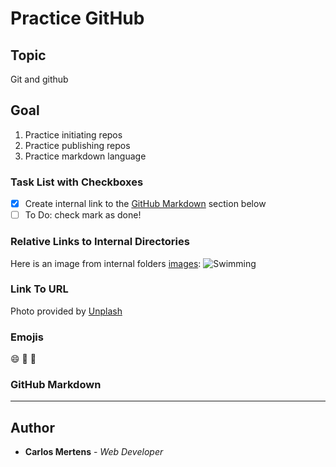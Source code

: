 # Practice GitHub

## Topic

Git and github

## Goal

1. Practice initiating repos
2. Practice publishing repos
3. Practice markdown language

### Task List with Checkboxes

- [x] Create internal link to the [GitHub Markdown](#github-markdown) section below
- [ ] To Do: check mark as done!

### Relative Links to Internal Directories

Here is an image from internal folders [images](/images/):
![Swimming](/images/neom-4AADxUsnufQ-unsplash.jpg)

### Link To URL

Photo provided by [Unplash](https://unsplash.com/)

### Emojis

😄
💙
👀

### GitHub Markdown

---

## Author

- **Carlos Mertens** - _Web Developer_
